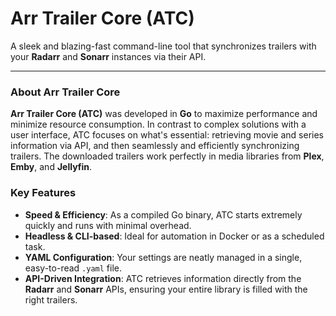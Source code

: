 # Arr Trailer Core (ATC)

A sleek and blazing-fast command-line tool that synchronizes trailers with your **Radarr** and **Sonarr** instances via their API.

---

### About Arr Trailer Core

**Arr Trailer Core (ATC)** was developed in **Go** to maximize performance and minimize resource consumption. In contrast to complex solutions with a user interface, ATC focuses on what's essential: retrieving movie and series information via API, and then seamlessly and efficiently synchronizing trailers. The downloaded trailers work perfectly in media libraries from **Plex**, **Emby**, and **Jellyfin**.

### Key Features

* **Speed & Efficiency**: As a compiled Go binary, ATC starts extremely quickly and runs with minimal overhead.
* **Headless & CLI-based**: Ideal for automation in Docker or as a scheduled task.
* **YAML Configuration**: Your settings are neatly managed in a single, easy-to-read `.yaml` file.
* **API-Driven Integration**: ATC retrieves information directly from the **Radarr** and **Sonarr** APIs, ensuring your entire library is filled with the right trailers.

